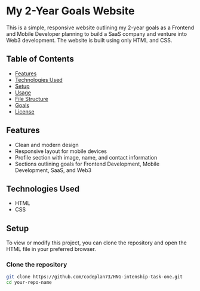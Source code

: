 # My 2-Year Goals Website

This is a simple, responsive website outlining my 2-year goals as a Frontend and Mobile Developer planning to build a SaaS company and venture into Web3 development. The website is built using only HTML and CSS.

## Table of Contents

- [Features](#features)
- [Technologies Used](#technologies-used)
- [Setup](#setup)
- [Usage](#usage)
- [File Structure](#file-structure)
- [Goals](#goals)
- [License](#license)

## Features

- Clean and modern design
- Responsive layout for mobile devices
- Profile section with image, name, and contact information
- Sections outlining goals for Frontend Development, Mobile Development, SaaS, and Web3

## Technologies Used

- HTML
- CSS

## Setup

To view or modify this project, you can clone the repository and open the HTML file in your preferred browser.

### Clone the repository

```bash
git clone https://github.com/codeplan73/HNG-intenship-task-one.git
cd your-repo-name
```
